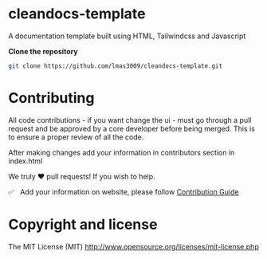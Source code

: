 # cleandocs-template
A documentation template built using HTML, Tailwindcss and Javascript


**Clone the repository**
```bash
git clone https://github.com/lmas3009/cleandocs-template.git
```

# Contributing

All code contributions - if you want change the ui -  must go through a pull request and be approved by a core developer before being merged. This is to ensure a proper review of all the code.

After making changes add your information in contributors section in index.html

We truly ❤️ pull requests! If you wish to help.

✅  &nbsp; Add your information on website, please follow [Contribution Guide](https://github.com/lmas3009/cleandocs-template/blob/master/CONTRIBUTING.md)

# Copyright and license
The MIT License (MIT) http://www.opensource.org/licenses/mit-license.php
